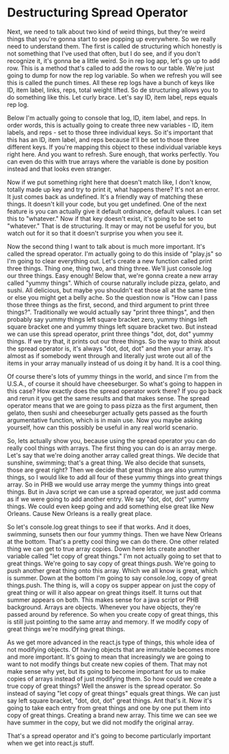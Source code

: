 # Destructuring Spread Operator

Next, we need to talk about two kind of weird things, but they're weird things that you're gonna start to see popping up everywhere. So we really need to understand them. The first is called de structuring which honestly is not something that I've used that often, but I do see, and if you don't recognize it, it's gonna be a little weird. So in rep log app, let's go up to add row. This is a method that's called to add the rows to our table. We're just going to dump for now the rep log variable. So when we refresh you will see this is called the punch times. All these rep logs have a bunch of keys like ID, item label, links, reps, total weight lifted. So de structuring allows you to do something like this. Let curly brace. Let's say ID, item label, reps equals rep log.

Below I'm actually going to console that log, ID, item label, and reps. In order words, this is actually going to create three new variables -  ID, item labels, and reps - set to those three individual keys. So it's important that this has an ID, item label, and reps because it'll be set to those three different keys. If you're mapping this object to these individual variable keys right here. And you want to refresh. Sure enough, that works perfectly. You can even do this with true arrays where the variable is done by position instead and that looks even stranger.

Now if we put something right here that doesn't match like, I don't know, totally made up key and try to print it, what happens there? It's not an error. It just comes back as undefined. It's a friendly way of matching these things. It doesn't kill your code, but you get undefined. One of the next feature is you can actually give it default ordinance, default values. I can set this to "whatever." Now if that key doesn't exist, it's going to be set to "whatever." That is de structuring. It may or may not be useful for you, but watch out for it so that it doesn't surprise you when you see it.

Now the second thing I want to talk about is much more important. It's called the spread operator. I'm actually going to do this inside of "play.js" so I'm going to clear everything out. Let's create a new function called print three things. Thing one, thing two, and thing three. We'll just console.log our three things. Easy enough! Below that, we're gonna create a new array called "yummy things". Which of course naturally include pizza, gelato, and sushi. All delicious, but maybe you shouldn't eat those all at the same time or else you might get a belly ache. So the question now is "How can I pass those three things as the first, second, and third argument to print three things?". Traditionally we would actually say "print three things", and then probably say yummy things left square bracket zero, yummy things left square bracket one and yummy things left square bracket two. But instead we can use this spread operator, print three things "dot, dot, dot" yummy things. If we try that, it prints out our three things. So the way to think about the spread operator is, it's always "dot, dot, dot" and then your array. It's almost as if somebody went through and literally just wrote out all of the items in your array manually instead of us doing it by hand. It is a cool thing.

Of course there's lots of yummy things in the world, and since I'm from the U.S.A., of course it should have cheeseburger. So what's going to happen in this case? How exactly does the spread operator work there? If you go back and rerun it you get the same results and that makes sense. The spread operator means that we are going to pass pizza as the first argument, then gelato, then sushi and cheeseburger actually gets passed as the fourth argumentative function, which is in main use. Now you maybe asking yourself, how can this possibly be useful in any real world scenario.

So, lets actually show you, because using the spread operator you can do really cool things with arrays. The first thing you can do is an array merge. Let's say that we're doing another array called great things. We decide that sunshine, swimming; that's a great thing. We also decide that sunsets, those are great right? Then we decide that great things are also yummy things, so I would like to add all four of these yummy things into great things array. So in PHB we would use array merge the yummy things into great things. But in Java script we can use a spread operator, we just add comma as if we were going to add another entry. We say "dot, dot, dot" yummy things. We could even keep going and add something else great like New Orleans. Cause New Orleans is a really great place.

So let's console.log great things to see if that works. And it does, swimming, sunsets then our four yummy things. Then we have New Orleans at the bottom. That's a pretty cool thing we can do there. One other related thing we can get to true array copies. Down here lets create another variable called "let copy of great things." I'm not actually going to set that to great things. We're going to say copy of great things.push. We're going to push another great thing onto this array. Which we all know is great, which is summer. Down at the bottom I'm going to say console.log, copy of great things.push. The thing is, will a copy os supper appear on just the copy of great thing or will it also appear on great things itself. It turns out that summer appears on both. This makes sense for a java script or PHB background. Arrays are objects. Whenever you have objects, they're passed around by reference. So when you create copy of great things, this is still just pointing to the same array and memory. If we modify copy of great things we're modifying great things.

As we get more advanced in the react.js type of things, this whole idea of not modifying objects. Of having objects that are immutable becomes more and more important. It's going to mean that increasingly we are going to want to not modify things but create new copies of them. That may not make sense why yet, but its going to become important for us to make copies of arrays instead of just modifying them. So how could we create a true copy of great things? Well the answer is the spread operator. So instead of saying "let copy of great things" equals great things. We can just say left square bracket, "dot, dot, dot" great things. Ant that's it. Now it's going to take each entry from great things and one by one put them into copy of great things. Creating a brand new array. This time we can see we have summer in the copy, but we did not modify the original array.

That's a spread operator and it's going to become particularly important when we get into react.js stuff.
